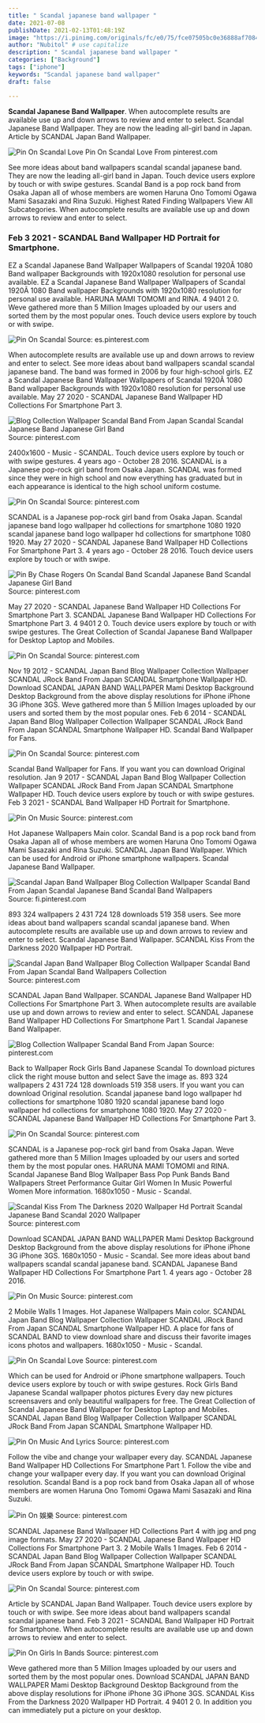 ```yaml
---
title: " Scandal japanese band wallpaper "
date: 2021-07-08
publishDate: 2021-02-13T01:48:19Z
image: "https://i.pinimg.com/originals/fc/e0/75/fce07505bc0e36888af7084ea9cc4719.jpg"
author: "Nubitol" # use capitalize
description: " Scandal japanese band wallpaper "
categories: ["Background"]
tags: ["iphone"]
keywords: "Scandal japanese band wallpaper"
draft: false

---
```



**Scandal Japanese Band Wallpaper**. When autocomplete results are available use up and down arrows to review and enter to select. Scandal Japanese Band Wallpaper. They are now the leading all-girl band in Japan. Article by SCANDAL Japan Band Wallpaper.

![Pin On Scandal Love](https://i.pinimg.com/originals/0b/b3/a9/0bb3a9806d18cd61303164a4d8cf812c.jpg "Pin On Scandal Love")
Pin On Scandal Love From pinterest.com


See more ideas about band wallpapers scandal scandal japanese band. They are now the leading all-girl band in Japan. Touch device users explore by touch or with swipe gestures. Scandal Band is a pop rock band from Osaka Japan all of whose members are women Haruna Ono Tomomi Ogawa Mami Sasazaki and Rina Suzuki. Highest Rated Finding Wallpapers View All Subcategories. When autocomplete results are available use up and down arrows to review and enter to select.

### Feb 3 2021 - SCANDAL Band Wallpaper HD Portrait for Smartphone.

EZ a Scandal Japanese Band Wallpaper Wallpapers of Scandal 1920Ã 1080 Band wallpaper Backgrounds with 1920x1080 resolution for personal use available. EZ a Scandal Japanese Band Wallpaper Wallpapers of Scandal 1920Ã 1080 Band wallpaper Backgrounds with 1920x1080 resolution for personal use available. HARUNA MAMI TOMOMI and RINA. 4 9401 2 0. Weve gathered more than 5 Million Images uploaded by our users and sorted them by the most popular ones. Touch device users explore by touch or with swipe.


![Pin On Scandal](https://i.pinimg.com/736x/df/b3/94/dfb3947677b36935b96ef37d6572dd03.jpg "Pin On Scandal")
Source: es.pinterest.com

When autocomplete results are available use up and down arrows to review and enter to select. See more ideas about band wallpapers scandal scandal japanese band. The band was formed in 2006 by four high-school girls. EZ a Scandal Japanese Band Wallpaper Wallpapers of Scandal 1920Ã 1080 Band wallpaper Backgrounds with 1920x1080 resolution for personal use available. May 27 2020 - SCANDAL Japanese Band Wallpaper HD Collections For Smartphone Part 3.

![Blog Collection Wallpaper Scandal Band From Japan Scandal Scandal Japanese Band Japanese Girl Band](https://i.pinimg.com/originals/65/27/32/65273275c58b63e064d46f422c6628a4.jpg "Blog Collection Wallpaper Scandal Band From Japan Scandal Scandal Japanese Band Japanese Girl Band")
Source: pinterest.com

2400x1600 - Music - SCANDAL. Touch device users explore by touch or with swipe gestures. 4 years ago - October 28 2016. SCANDAL is a Japanese pop-rock girl band from Osaka Japan. SCANDAL was formed since they were in high school and now everything has graduated but in each appearance is identical to the high school uniform costume.

![Pin On Scandal](https://i.pinimg.com/originals/c2/d9/3e/c2d93ea7818bf13909b7c547f6ca5762.jpg "Pin On Scandal")
Source: pinterest.com

SCANDAL is a Japanese pop-rock girl band from Osaka Japan. Scandal japanese band logo wallpaper hd collections for smartphone 1080 1920 scandal japanese band logo wallpaper hd collections for smartphone 1080 1920. May 27 2020 - SCANDAL Japanese Band Wallpaper HD Collections For Smartphone Part 3. 4 years ago - October 28 2016. Touch device users explore by touch or with swipe.

![Pin By Chase Rogers On Scandal Band Scandal Japanese Band Scandal Japanese Girl Band](https://i.pinimg.com/736x/fe/f9/a0/fef9a0a6c27a10301e38526c5edb628e.jpg "Pin By Chase Rogers On Scandal Band Scandal Japanese Band Scandal Japanese Girl Band")
Source: pinterest.com

May 27 2020 - SCANDAL Japanese Band Wallpaper HD Collections For Smartphone Part 3. SCANDAL Japanese Band Wallpaper HD Collections For Smartphone Part 3. 4 9401 2 0. Touch device users explore by touch or with swipe gestures. The Great Collection of Scandal Japanese Band Wallpaper for Desktop Laptop and Mobiles.

![Pin On Scandal](https://i.pinimg.com/originals/2e/16/01/2e1601452b261dcae5df454a5817d451.jpg "Pin On Scandal")
Source: pinterest.com

Nov 19 2012 - SCANDAL Japan Band Blog Wallpaper Collection Wallpaper SCANDAL JRock Band From Japan SCANDAL Smartphone Wallpaper HD. Download SCANDAL JAPAN BAND WALLPAPER Mami Desktop Background Desktop Background from the above display resolutions for iPhone iPhone 3G iPhone 3GS. Weve gathered more than 5 Million Images uploaded by our users and sorted them by the most popular ones. Feb 6 2014 - SCANDAL Japan Band Blog Wallpaper Collection Wallpaper SCANDAL JRock Band From Japan SCANDAL Smartphone Wallpaper HD. Scandal Band Wallpaper for Fans.

![Pin On Scandal](https://i.pinimg.com/originals/3b/a4/76/3ba47659be34ccc8f82ef86a97d47cc0.jpg "Pin On Scandal")
Source: pinterest.com

Scandal Band Wallpaper for Fans. If you want you can download Original resolution. Jan 9 2017 - SCANDAL Japan Band Blog Wallpaper Collection Wallpaper SCANDAL JRock Band From Japan SCANDAL Smartphone Wallpaper HD. Touch device users explore by touch or with swipe gestures. Feb 3 2021 - SCANDAL Band Wallpaper HD Portrait for Smartphone.

![Pin On Music](https://i.pinimg.com/originals/a9/e6/9b/a9e69b0c90a3c2142b9665ea9e3dca68.jpg "Pin On Music")
Source: pinterest.com

Hot Japanese Wallpapers Main color. Scandal Band is a pop rock band from Osaka Japan all of whose members are women Haruna Ono Tomomi Ogawa Mami Sasazaki and Rina Suzuki. SCANDAL Japan Band Wallpaper. Which can be used for Android or iPhone smartphone wallpapers. Scandal Japanese Band Wallpaper.

![Scandal Japan Band Wallpaper Blog Collection Wallpaper Scandal Band From Japan Scandal Japanese Band Scandal Band Wallpapers](https://i.pinimg.com/originals/ef/ad/65/efad651c4f3295af6eacc9e3332a497d.jpg "Scandal Japan Band Wallpaper Blog Collection Wallpaper Scandal Band From Japan Scandal Japanese Band Scandal Band Wallpapers")
Source: fi.pinterest.com

893 324 wallpapers 2 431 724 128 downloads 519 358 users. See more ideas about band wallpapers scandal scandal japanese band. When autocomplete results are available use up and down arrows to review and enter to select. Scandal Japanese Band Wallpaper. SCANDAL Kiss From the Darkness 2020 Wallpaper HD Portrait.

![Scandal Japan Band Wallpaper Blog Collection Wallpaper Scandal Band From Japan Scandal Band Wallpapers Collection](https://i.pinimg.com/originals/fe/ec/40/feec401414fba82766eb7b79215ce28a.png "Scandal Japan Band Wallpaper Blog Collection Wallpaper Scandal Band From Japan Scandal Band Wallpapers Collection")
Source: pinterest.com

SCANDAL Japan Band Wallpaper. SCANDAL Japanese Band Wallpaper HD Collections For Smartphone Part 3. When autocomplete results are available use up and down arrows to review and enter to select. SCANDAL Japanese Band Wallpaper HD Collections For Smartphone Part 1. Scandal Japanese Band Wallpaper.

![Blog Collection Wallpaper Scandal Band From Japan](https://i.pinimg.com/originals/53/b7/ee/53b7ee75386f444321b479cdfe1d06e6.jpg "Blog Collection Wallpaper Scandal Band From Japan")
Source: pinterest.com

Back to Wallpaper Rock Girls Band Japanese Scandal To download pictures click the right mouse button and select Save the image as. 893 324 wallpapers 2 431 724 128 downloads 519 358 users. If you want you can download Original resolution. Scandal japanese band logo wallpaper hd collections for smartphone 1080 1920 scandal japanese band logo wallpaper hd collections for smartphone 1080 1920. May 27 2020 - SCANDAL Japanese Band Wallpaper HD Collections For Smartphone Part 3.

![Pin On Scandal](https://i.pinimg.com/originals/7d/94/91/7d94914bc0eec05d8feb11789b44c6b5.jpg "Pin On Scandal")
Source: pinterest.com

SCANDAL is a Japanese pop-rock girl band from Osaka Japan. Weve gathered more than 5 Million Images uploaded by our users and sorted them by the most popular ones. HARUNA MAMI TOMOMI and RINA. Scandal Japanese Band Blog Wallpaper Bass Pop Punk Bands Band Wallpapers Street Performance Guitar Girl Women In Music Powerful Women More information. 1680x1050 - Music - Scandal.

![Scandal Kiss From The Darkness 2020 Wallpaper Hd Portrait Scandal Japanese Band Scandal 2020 Wallpaper](https://i.pinimg.com/originals/70/ec/e9/70ece96d0a27c5a93515f75a9ff747ce.jpg "Scandal Kiss From The Darkness 2020 Wallpaper Hd Portrait Scandal Japanese Band Scandal 2020 Wallpaper")
Source: pinterest.com

Download SCANDAL JAPAN BAND WALLPAPER Mami Desktop Background Desktop Background from the above display resolutions for iPhone iPhone 3G iPhone 3GS. 1680x1050 - Music - Scandal. See more ideas about band wallpapers scandal scandal japanese band. SCANDAL Japanese Band Wallpaper HD Collections For Smartphone Part 1. 4 years ago - October 28 2016.

![Pin On Music](https://i.pinimg.com/originals/49/dc/a8/49dca8642fd193a39889324b849e72b4.jpg "Pin On Music")
Source: pinterest.com

2 Mobile Walls 1 Images. Hot Japanese Wallpapers Main color. SCANDAL Japan Band Blog Wallpaper Collection Wallpaper SCANDAL JRock Band From Japan SCANDAL Smartphone Wallpaper HD. A place for fans of SCANDAL BAND to view download share and discuss their favorite images icons photos and wallpapers. 1680x1050 - Music - Scandal.

![Pin On Scandal Love](https://i.pinimg.com/originals/0b/b3/a9/0bb3a9806d18cd61303164a4d8cf812c.jpg "Pin On Scandal Love")
Source: pinterest.com

Which can be used for Android or iPhone smartphone wallpapers. Touch device users explore by touch or with swipe gestures. Rock Girls Band Japanese Scandal wallpaper photos pictures Every day new pictures screensavers and only beautiful wallpapers for free. The Great Collection of Scandal Japanese Band Wallpaper for Desktop Laptop and Mobiles. SCANDAL Japan Band Blog Wallpaper Collection Wallpaper SCANDAL JRock Band From Japan SCANDAL Smartphone Wallpaper HD.

![Pin On Music And Lyrics](https://i.pinimg.com/originals/41/29/b6/4129b6ffab41cd72f318128794e9b306.jpg "Pin On Music And Lyrics")
Source: pinterest.com

Follow the vibe and change your wallpaper every day. SCANDAL Japanese Band Wallpaper HD Collections For Smartphone Part 1. Follow the vibe and change your wallpaper every day. If you want you can download Original resolution. Scandal Band is a pop rock band from Osaka Japan all of whose members are women Haruna Ono Tomomi Ogawa Mami Sasazaki and Rina Suzuki.

![Pin On 娛樂](https://i.pinimg.com/originals/ea/88/71/ea8871a0976e9d2492abf2e814d5e1cb.jpg "Pin On 娛樂")
Source: pinterest.com

SCANDAL Japanese Band Wallpaper HD Collections Part 4 with jpg and png image formats. May 27 2020 - SCANDAL Japanese Band Wallpaper HD Collections For Smartphone Part 3. 2 Mobile Walls 1 Images. Feb 6 2014 - SCANDAL Japan Band Blog Wallpaper Collection Wallpaper SCANDAL JRock Band From Japan SCANDAL Smartphone Wallpaper HD. Touch device users explore by touch or with swipe.

![Pin On Scandal](https://i.pinimg.com/originals/89/4b/4c/894b4c584d9674b77e78c81251561fda.jpg "Pin On Scandal")
Source: pinterest.com

Article by SCANDAL Japan Band Wallpaper. Touch device users explore by touch or with swipe. See more ideas about band wallpapers scandal scandal japanese band. Feb 3 2021 - SCANDAL Band Wallpaper HD Portrait for Smartphone. When autocomplete results are available use up and down arrows to review and enter to select.

![Pin On Girls In Bands](https://i.pinimg.com/originals/fc/e0/75/fce07505bc0e36888af7084ea9cc4719.jpg "Pin On Girls In Bands")
Source: pinterest.com

Weve gathered more than 5 Million Images uploaded by our users and sorted them by the most popular ones. Download SCANDAL JAPAN BAND WALLPAPER Mami Desktop Background Desktop Background from the above display resolutions for iPhone iPhone 3G iPhone 3GS. SCANDAL Kiss From the Darkness 2020 Wallpaper HD Portrait. 4 9401 2 0. In addition you can immediately put a picture on your desktop.

